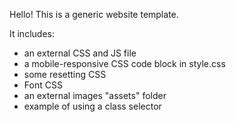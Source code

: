 
Hello! This is a generic website template. 

It includes: 
- an external CSS and JS file 
- a mobile-responsive CSS code block in style.css
- some resetting CSS
- Font CSS
- an external images "assets" folder
- example of using a class selector
